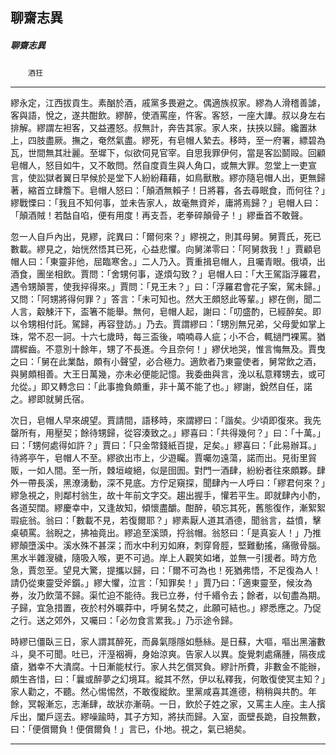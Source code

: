 

## 聊齋志異

##### 聊齋志異
　　`酒狂`

* * *

繆永定，江西拔貢生。素酗於酒，戚黨多畏避之。偶適族叔家。繆為人滑稽善謔，客與語，悅之，遂共酣飲。繆醉，使酒罵座，忤客。客怒，一座大譁。叔以身左右排解。繆謂左袒客，又益遷怒。叔無計，奔告其家。家人來，扶挾以歸。纔置牀上，四肢盡厥。撫之，奄然氣盡。繆死，有皂帽人縶去。移時，至一府署，縹碧為瓦，世間無其壯麗。至墀下，似欲伺見官宰。自思我罪伊何，當是客訟鬬毆。回顧皂帽人，怒目如牛，又不敢問。然自度貢生與人角口，或無大罪。忽堂上一吏宣言，使訟獄者翼日早候於是堂下人紛紛藉藉，如鳥獸散。繆亦隨皂帽人出，更無歸著，縮首立肆簷下。皂帽人怒曰：「顛酒無賴子！日將暮，各去尋眠食，而何往？」繆戰慄曰：「我且不知何事，並未告家人，故毫無資斧，庸將焉歸？」皂帽人曰：「顛酒賊！若酤自啗，便有用度！再支吾，老拳碎顛骨子！」繆垂首不敢聲。

忽一人自戶內出，見繆，詫異曰：「爾何來？」繆視之，則其母舅。舅賈氏，死已數載。繆見之，始恍然悟其已死，心益悲懼。向舅涕零曰：「阿舅救我！」賈顧皂帽人曰：「東靈非他，屈臨寒舍。」二人乃入。賈重揖皂帽人，且囑青眼。俄頃，出酒食，團坐相飲。賈問：「舍甥何事，遂煩勾致？」皂帽人曰：「大王駕詣浮羅君，遇令甥顛詈，使我捽得來。」賈問：「見王未？」曰：「浮羅君會花子案，駕未歸。」又問：「阿甥將得何罪？」答言：「未可知也。然大王頗怒此等輩。」繆在側，聞二人言，觳觫汗下，盃箸不能舉。無何，皂帽人起，謝曰：「叨盛酌，已經醉矣。即以令甥相付託。駕歸，再容登訪。」乃去。賈謂繆曰：「甥別無兄弟，父母愛如掌上珠，常不忍一訶。十六七歲時，每三盃後，喃喃尋人疵；小不合，輒撾門裸罵。猶謂穉齒。不意別十餘年，甥了不長進。今且奈何！」繆伏地哭，惟言悔無及。賈曳之曰：「舅在此業酤，頗有小聲望，必合極力。適飲者乃東靈使者，舅常飲之酒，與舅頗相善。大王日萬幾，亦未必便能記憶。我委曲與言，浼以私意釋甥去，或可允從。」即又轉念曰：「此事擔負頗重，非十萬不能了也。」繆謝，銳然自任，諾之。繆即就舅氏宿。

次日，皂帽人早來覘望。賈請間，語移時，來謂繆曰：「諧矣。少頃即復來。我先罄所有，用壓契；餘待甥歸，從容湊致之。」繆喜曰：「共得幾何？」曰：「十萬。」曰：「甥何處得如許？」賈曰：「只金幣錢紙百提，足矣。」繆喜曰：「此易辦耳。」待將亭午，皂帽人不至。繆欲出市上，少遊矚。賈囑勿遠蕩，諾而出。見街里貿販，一如人間。至一所，棘垣峻絕，似是囹圄。對門一酒肆，紛紛者往來頗夥。肆外一帶長溪，黑潦湧動，深不見底。方佇足窺探，聞肆內一人呼曰：「繆君何來？」繆急視之，則鄰村翁生，故十年前文字交。趨出握手，懽若平生。即就肆內小酌，各道契闊。繆慶幸中，又逢故知，傾懷盡釂。酣醉，頓忘其死，舊態復作，漸絮絮瑕疵翁。翁曰：「數載不見，若復爾耶？」繆素厭人道其酒德，聞翁言，益憤，擊桌頓罵。翁睨之，拂袖竟出。繆追至溪頭，捋翁帽。翁怒曰：「是真妄人！」乃推繆顛墮溪中。溪水殊不甚深；而水中利刃如麻，刺穿脅脛，堅難動搖，痛徹骨腦。黑水半雜溲穢，隨吸入喉，更不可過。岸上人觀笑如堵，並無一引援者。時方危急，賈忽至。望見大驚，提攜以歸，曰：「爾不可為也！死猶弗悟，不足復為人！請仍從東靈受斧鑕。」繆大懼，泣言：「知罪矣！」賈乃曰：「適東靈至，候汝為券，汝乃飲蕩不歸。渠忙迫不能待。我已立券，付千緡令去；餘者，以旬盡為期。子歸，宜急措置，夜於村外曠莽中，呼舅名焚之，此願可結也。」繆悉應之。乃促之行。送之郊外，又囑曰：「必勿食言累我。」乃示途令歸。

時繆已僵臥三日，家人謂其醉死，而鼻氣隱隱如懸絲。是日蘇，大嘔，嘔出黑瀋數斗，臭不可聞。吐已，汗溼裀褥，身始涼爽。告家人以異。旋覺刺處痛腫，隔夜成瘡，猶幸不大潰腐。十日漸能杖行。家人共乞償冥負。繆計所費，非數金不能辦，頗生吝惜，曰：「曩或醉夢之幻境耳。縱其不然，伊以私釋我，何敢復使冥主知？」家人勸之，不聽。然心惕惕然，不敢復縱飲。里黨咸喜其進德，稍稍與共酌。年餘，冥報漸忘，志漸肆，故狀亦漸萌。一日，飲於子姓之家，又罵主人座。主人擯斥出，闔戶逕去。繆噪踰時，其子方知，將扶而歸。入室，面壁長跪，自投無數，曰：「便償爾負！便償爾負！」言已，仆地。視之，氣已絕矣。

* * *

